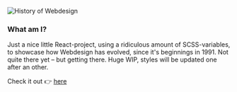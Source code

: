 ![History of Webdesign](https://res.cloudinary.com/dr24t0rw2/image/upload/v1657534158/History%20of%20webdesign/cover_hkb2ir.png)

### What am I?

Just a nice little React-project, using a ridiculous amount of SCSS-variables, to showcase how Webdesign has evolved, since it's beginnings in 1991. Not quite there yet – but getting there. Huge WIP, styles will be updated one after an other.

Check it out 👉 [here](https://history-of-webdesign-and-me.vercel.app/)
